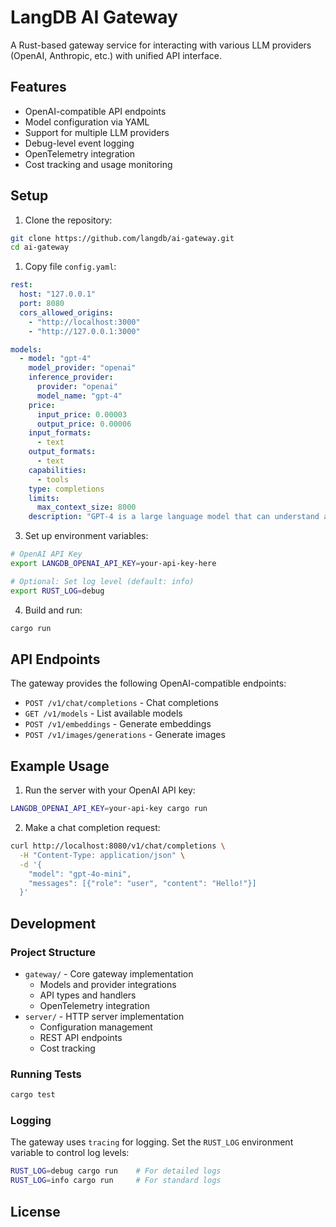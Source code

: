 # LangDB AI Gateway

A Rust-based gateway service for interacting with various LLM providers (OpenAI, Anthropic, etc.) with unified API interface.

## Features

- OpenAI-compatible API endpoints
- Model configuration via YAML
- Support for multiple LLM providers
- Debug-level event logging
- OpenTelemetry integration
- Cost tracking and usage monitoring

## Setup

1. Clone the repository:
```bash
git clone https://github.com/langdb/ai-gateway.git
cd ai-gateway
```

1. Copy file `config.yaml`:
```yaml
rest:
  host: "127.0.0.1"
  port: 8080
  cors_allowed_origins:
    - "http://localhost:3000"
    - "http://127.0.0.1:3000"

models:
  - model: "gpt-4"
    model_provider: "openai"
    inference_provider:
      provider: "openai"
      model_name: "gpt-4"
    price:
      input_price: 0.00003
      output_price: 0.00006
    input_formats:
      - text
    output_formats:
      - text
    capabilities:
      - tools
    type: completions
    limits:
      max_context_size: 8000
    description: "GPT-4 is a large language model that can understand and generate human-like text"
```

3. Set up environment variables:
```bash
# OpenAI API Key
export LANGDB_OPENAI_API_KEY=your-api-key-here

# Optional: Set log level (default: info)
export RUST_LOG=debug
```

4. Build and run:
```bash
cargo run
```

## API Endpoints

The gateway provides the following OpenAI-compatible endpoints:

- `POST /v1/chat/completions` - Chat completions
- `GET /v1/models` - List available models
- `POST /v1/embeddings` - Generate embeddings
- `POST /v1/images/generations` - Generate images

## Example Usage

1. Run the server with your OpenAI API key:
```bash
LANGDB_OPENAI_API_KEY=your-api-key cargo run
```

2. Make a chat completion request:
```bash
curl http://localhost:8080/v1/chat/completions \
  -H "Content-Type: application/json" \
  -d '{
    "model": "gpt-4o-mini",
    "messages": [{"role": "user", "content": "Hello!"}]
  }'
```

## Development

### Project Structure

- `gateway/` - Core gateway implementation
  - Models and provider integrations
  - API types and handlers
  - OpenTelemetry integration
- `server/` - HTTP server implementation
  - Configuration management
  - REST API endpoints
  - Cost tracking

### Running Tests

```bash
cargo test
```

### Logging

The gateway uses `tracing` for logging. Set the `RUST_LOG` environment variable to control log levels:

```bash
RUST_LOG=debug cargo run    # For detailed logs
RUST_LOG=info cargo run     # For standard logs
```

## License

